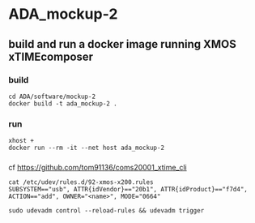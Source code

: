 # ADA_mockup-2

## build and run a docker image running XMOS xTIMEcomposer

### build

    cd ADA/software/mockup-2
    docker build -t ada_mockup-2 .

### run

    xhost +
    docker run --rm -it --net host ada_mockup-2

###
cf https://github.com/tom91136/coms20001_xtime_cli

    cat /etc/udev/rules.d/92-xmos-x200.rules
    SUBSYSTEM=="usb", ATTR{idVendor}=="20b1", ATTR{idProduct}=="f7d4", ACTION=="add", OWNER="<name>", MODE="0664"

    sudo udevadm control --reload-rules && udevadm trigger
